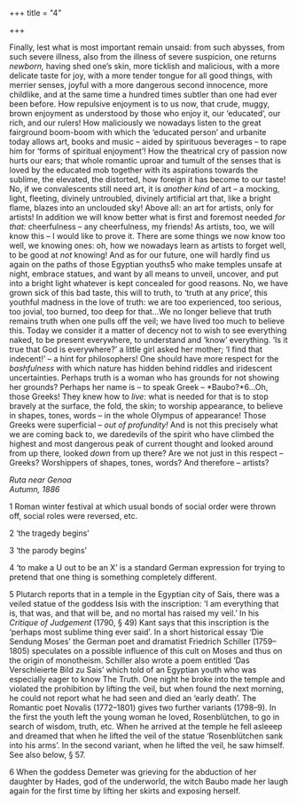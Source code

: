 +++
title = "4"

+++

Finally, lest what is most important remain unsaid: from such abysses, from such severe illness, also from the illness of severe suspicion, one returns *newborn,* having shed one’s skin, more ticklish and malicious, with a more delicate taste for joy, with a more tender tongue for all good things, with merrier senses, joyful with a more dangerous second innocence, more childlike, and at the same time a hundred times subtler than one had ever been before. How repulsive enjoyment is to us now, that crude, muggy, brown enjoyment as understood by those who enjoy it, our ‘educated’, our rich, and our rulers\! How maliciously we nowadays listen to the great fairground boom-boom with which the ‘educated person’ and urbanite today allows art, books and music – aided by spirituous beverages – to rape him for ‘forms of spiritual enjoyment’\! How the theatrical cry of passion now hurts our ears; that whole romantic uproar and tumult of the senses that is loved by the educated mob together with its aspirations towards the sublime, the elevated, the distorted, how foreign it has become to our taste\! No, if we convalescents still need art, it is *another kind* of art – a mocking, light, fleeting, divinely untroubled, divinely artificial art that, like a bright flame, blazes into an unclouded sky\! Above all: an art for artists, only for artists\! In addition we will know better what is first and foremost needed *for that:* cheerfulness – any cheerfulness, my friends\! As artists, too, we will know this – I would like to prove it. There are some things we now know too well, we knowing ones: oh, how we nowadays learn as artists to forget well, to be good at *not* knowing\! And as for our future, one will hardly find us again on the paths of those Egyptian youths5 who make temples unsafe at night, embrace statues, and want by all means to unveil, uncover, and put into a bright light whatever is kept concealed for good reasons. No, we have grown sick of this bad taste, this will to truth, to ‘truth at any price’, this youthful madness in the love of truth: we are too experienced, too serious, too jovial, too burned, too deep for that...We no longer believe that truth remains truth when one pulls off the veil; we have lived too much to believe this. Today we consider it a matter of decency not to wish to see everything naked, to be present everywhere, to understand and ‘know’ everything. ‘Is it true that God is everywhere?’ a little girl asked her mother; ‘I find that indecent\!’ – a hint for philosophers\! One should have more respect for the *bashfulness* with which nature has hidden behind riddles and iridescent uncertainties. Perhaps truth is a woman who has grounds for not showing her grounds? Perhaps her name is – to speak Greek – *Baubo?*6...Oh, those Greeks\! They knew how to *live:* what is needed for that is to stop bravely at the surface, the fold, the skin; to worship appearance, to believe in shapes, tones, words – in the whole Olympus of appearance\! Those Greeks were superficial – *out of profundity\!* And is not this precisely what we are coming back to, we daredevils of the spirit who have climbed the highest and most dangerous peak of current thought and looked around from up there, looked *down* from up there? Are we not just in this respect – Greeks? Worshippers of shapes, tones, words? And therefore – artists?

*Ruta near Genoa  
Autumn, 1886*







1 Roman winter festival at which usual bonds of social order were thrown off, social roles were reversed, etc.

2 ‘the tragedy begins’

3 ‘the parody begins’

4 ‘to make a U out to be an X’ is a standard German expression for trying to pretend that one thing is something completely different.

5 Plutarch reports that in a temple in the Egyptian city of Sais, there was a veiled statue of the goddess Isis with the inscription: ‘I am everything that is, that was, and that will be, and no mortal has <ever> raised my veil.’ In his *Critique of Judgement* \(1790, § 49\) Kant says that this inscription is the ‘perhaps most sublime thing ever said’. In a short historical essay ‘Die Sendung Moses’ the German poet and dramatist Friedrich Schiller \(1759–1805\) speculates on a possible influence of this cult on Moses and thus on the origin of monotheism. Schiller also wrote a poem entitled ‘Das Verschleierte Bild zu Sais’ which told of an Egyptian youth who was especially eager to know The Truth. One night he broke into the temple and violated the prohibition by lifting the veil, but when found the next morning, he could not report what he had seen and died an ‘early death’. The Romantic poet Novalis \(1772–1801\) gives two further variants \(1798–9\). In the first the youth left the young woman he loved, Rosenblütchen, to go in search of wisdom, truth, etc. When he arrived at the temple he fell asleeep and dreamed that when he lifted the veil of the statue ‘Rosenblütchen sank into his arms’. In the second variant, when he lifted the veil, he saw himself. See also below, § 57.

6 When the goddess Demeter was grieving for the abduction of her daughter by Hades, god of the underworld, the witch Baubo made her laugh again for the first time by lifting her skirts and exposing herself.




